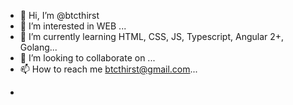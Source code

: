 - 👋 Hi, I’m @btcthirst
- 👀 I’m interested in WEB ...
- 🌱 I’m currently learning HTML, CSS, JS, Typescript, Angular 2+, Golang...
- 💞️ I’m looking to collaborate on ...
- 📫 How to reach me btcthirst@gmail.com...

<!---
btcthirst/btcthirst is a ✨ special ✨ repository because its `README.md` (this file) appears on your GitHub profile.
You can click the Preview link to take a look at your changes.
--->
-
